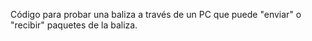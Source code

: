 Código para probar una baliza a través de un PC que puede "enviar" o "recibir" paquetes de la baliza.
